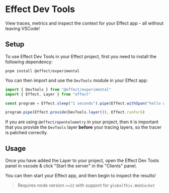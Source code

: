 # Effect Dev Tools

View traces, metrics and inspect the context for your Effect app - all without leaving VSCode!

## Setup

To use Effect Dev Tools in your Effect project, first you need to install the following dependency:

```
pnpm install @effect/experimental
```

You can then import and use the `DevTools` module in your Effect app:

```ts
import { DevTools } from "@effect/experimental"
import { Effect, Layer } from "effect"

const program = Effect.sleep("1 seconds").pipe(Effect.withSpan("hello world"))

program.pipe(Effect.provide(DevTools.layer()), Effect.runFork)
```

If you are using `@effect/opentelemetry` in your project, then it is important that you provide the `DevTools` layer **before** your tracing layers, so the tracer is patched correctly.

## Usage

Once you have added the Layer to your project, open the Effect Dev Tools panel in vscode & click "Start the server" in the "Clients" panel.

You can then start your Effect app, and then begin to inspect the results!

> Requires node version `>=22` with support for `globalThis.WebSocket`
